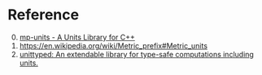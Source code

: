 # Reference

0. [mp-units - A Units Library for C++](https://github.com/mpusz/units)
0. https://en.wikipedia.org/wiki/Metric_prefix#Metric_units
0. [unittyped: An extendable library for type-safe computations including units.](https://hackage.haskell.org/package/unittyped)

